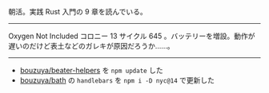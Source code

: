 朝活。実践 Rust 入門の 9 章を読んでいる。

---

Oxygen Not Included コロニー 13 サイクル 645 。バッテリーを増設。動作が遅いのだけど表土などのガレキが原因だろうか……。

---

- [bouzuya/beater-helpers][] を `npm update` した
- [bouzuya/bath][] の `handlebars` を `npm i -D nyc@14` で更新した

[bouzuya/beater-helpers]: https://github.com/bouzuya/beater-helpers
[bouzuya/bath]: https://github.com/bouzuya/bath
